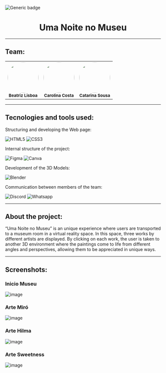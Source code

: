 ![Generic badge](https://img.shields.io/badge/status-completed-827397)

<div align="center">
<h1>Uma Noite no Museu</h1>
</div>

<hr>

## Team:

<table align="center">
    <tr>
        <td align="center">
        <img style="border-radius: 50%; width="100px;"" src="https://avatars.githubusercontent.com/u/99557581?v=4" width="100px;"><br>
        <sub>
        <b>Beatriz Lisboa</br>
        </td>
	<td align="center">
        <img style="border-radius: 50%; width="100px;"" src="https://avatars.githubusercontent.com/u/115319284?s=400" width="100px;"><br>
        <sub>
        <b>Carolina Costa</br>
        </td>
        <td align="center">
        <img style="border-radius: 50%; width="100px;"" src="https://avatars.githubusercontent.com/u/115722559?v=4" width="100px;"><br>
        <sub>
        <b>Catarina Sousa</br>
        </td>
    </tr>
</table>

<hr>

## Tecnologies and tools used:

Structuring and developing the Web page:

![HTML5](https://img.shields.io/badge/HTML5-E34F26?style=for-the-badge&logo=html5&logoColor=white)
![CSS3](https://img.shields.io/badge/CSS3-1572B6?style=for-the-badge&logo=css3&logoColor=white)

Internal structure of the project:

![Figma](https://img.shields.io/badge/figma-%23F24E1E.svg?style=for-the-badge&logo=figma&logoColor=white)
![Canva](https://img.shields.io/badge/Canva-%2300C4CC.svg?&style=for-the-badge&logo=Canva&logoColor=white)

Development of the 3D Models:

![Blender](https://img.shields.io/badge/Blender-%23F5792A.svg?style=for-the-badge&logo=blender&logoColor=white)

Communication between members of the team:

![Discord](https://img.shields.io/badge/Discord-7289DA?style=for-the-badge&logo=discord&logoColor=white)
![Whatsapp](https://img.shields.io/badge/WhatsApp-25D366?style=for-the-badge&logo=whatsapp&logoColor=white)


<hr>

## About the project:

“Uma Noite no Museu” is an unique experience where users are transported to a museum room in a virtual reality space. In this space, three works by different artists are displayed. By clicking on each work, the user is taken to another 3D environment where the paintings come to life from different angles and perspectives, allowing them to be appreciated in unique ways.

<hr>

## Screenshots:

### Inicio Museu
![image](https://github.com/user-attachments/assets/05066178-3e67-4518-ad95-5d028f4904fa)

### Arte Miró
![image](https://github.com/user-attachments/assets/3721b1e6-5e97-4f12-9f39-252e5d16ca97)

### Arte Hilma
![image](https://github.com/user-attachments/assets/5696bff3-b39a-4055-9602-281ef8f0ef4f)

### Arte Sweetness
![image](https://github.com/user-attachments/assets/37108789-7fb4-47e2-92e3-b84f96cd9c15)
